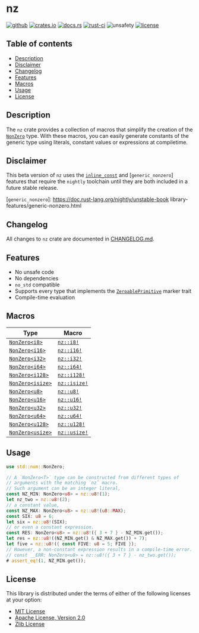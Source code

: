 # nz

[![github]](https://github.com/noelhorvath/nz)
[![crates.io]](https://crates.io/crates/nz/0.4.0-beta.1)
[![docs.rs]](https://docs.rs/nz/0.4.0-beta.1/nz)
[![rust-ci]](https://github.com/noelhorvath/nz/actions?query=branch%3A0.4.0-beta)
![unsafety]
[![license]](#license)

[github]: https://img.shields.io/badge/github-8da0cb?style=for-the-badge&logo=github
[crates.io]: https://img.shields.io/crates/v/nz?style=for-the-badge&logo=rust
[docs.rs]: https://img.shields.io/docsrs/nz/0.4.0-beta.0?style=for-the-badge&logo=docs.rs
[rust-ci]: https://img.shields.io/github/actions/workflow/status/noelhorvath/nz/check.yml?branch=0.4.0-beta&style=for-the-badge&logo=github
[unsafety]: https://img.shields.io/badge/unsafe-forbidden-brightgreen?style=for-the-badge&logo=rust
[license]: https://img.shields.io/badge/License-MIT_OR_Zlib_OR_APACHE_2.0-blue?style=for-the-badge

## Table of contents

* [Description](#description)
* [Disclaimer](#disclaimer)
* [Changelog](#changelog)
* [Features](#features)
* [Macros](#macros)
* [Usage](#usage)
* [License](#license)

## Description

The `nz` crate provides a collection of macros that simplify the creation
of the [`NonZero`] type. With these macros, you can easily generate constants
of the generic type using literals, constant values or expressions at
compiletime.

[`NonZero`]: https://doc.rust-lang.org/nightly/core/num/struct.NonZero.html

## Disclaimer

This beta version of `nz` uses the [`inline_const`] and [`generic_nonzero`]
features that require the `nightly` toolchain until they are both included
in a future stable release.

[`inline_const`]: https://doc.rust-lang.org/unstable-book/language-features/inline-const.html?highlight=inline#inline_const
[`generic_nonzero`]: https://doc.rust-lang.org/nightly/unstable-book library-features/generic-nonzero.html

## Changelog

All changes to `nz` crate are documented in [CHANGELOG.md](changelog.md).

## Features

* No unsafe code
* No dependencies
* `no_std` compatible
* Supports every type that implements the [`ZeroablePrimitive`] marker trait
* Compile-time evaluation

[`ZeroablePrimitive`]: https://doc.rust-lang.org/nightly/core/num/trait.ZeroablePrimitive.html

## Macros

| Type | Macro |
|------|-------|
| [`NonZero<i8>`](https://doc.rust-lang.org/nightly/core/num/type.NonZeroI8.html) | [`nz::i8!`](https://docs.rs/nz/latest/nz/macro.i8.html) |
| [`NonZero<i16>`](https://doc.rust-lang.org/nightly/core/num/type.NonZeroI16.html) | [`nz::i16!`](https://docs.rs/nz/latest/nz/macro.i16.html) |
| [`NonZero<i32>`](https://doc.rust-lang.org/nightly/core/num/type.NonZeroI32.html) | [`nz::i32!`](https://docs.rs/nz/latest/nz/macro.i32.html) |
| [`NonZero<i64>`](https://doc.rust-lang.org/nightly/core/num/type.NonZeroI16.html) | [`nz::i64!`](https://docs.rs/nz/latest/nz/macro.i64.html) |
| [`NonZero<i128>`](https://doc.rust-lang.org/nightly/core/num/type.NonZeroI128.html) | [`nz::i128!`](https://docs.rs/nz/latest/nz/macro.i128.html) |
| [`NonZero<isize>`](https://doc.rust-lang.org/nightly/core/num/type.NonZeroIsize.html) | [`nz::isize!`](https://docs.rs/nz/latest/nz/macro.isize.html) |
| [`NonZero<u8>`](https://doc.rust-lang.org/nightly/core/num/type.NonZeroU8.html) | [`nz::u8!`](https://docs.rs/nz/latest/nz/macro.u8.html) |
| [`NonZero<u16>`](https://doc.rust-lang.org/nightly/core/num/type.NonZeroU16.html) | [`nz::u16!`](https://docs.rs/nz/latest/nz/macro.u16.html) |
| [`NonZero<u32>`](https://doc.rust-lang.org/nightly/core/num/type.NonZeroU32.html) | [`nz::u32!`](https://docs.rs/nz/latest/nz/macro.u32.html) |
| [`NonZero<u64>`](https://doc.rust-lang.org/nightly/core/num/type.NonZeroU64.html) | [`nz::u64!`](https://docs.rs/nz/latest/nz/macro.u64.html) |
| [`NonZero<u128>`](https://doc.rust-lang.org/nightly/core/num/type.NonZeroU128.html) | [`nz::u128!`](https://docs.rs/nz/latest/nz/macro.u128.html) |
| [`NonZero<usize>`](https://doc.rust-lang.org/nightly/core/num/type.NonZeroUsize.html) | [`nz::usize!`](https://docs.rs/nz/latest/nz/macro.usize.html) |

## Usage

```rust
use std::num::NonZero;

// A `NonZero<T>` type can be constructed from different types of
// arguments with the matching `nz` macro.
// Such argument can be an integer literal,
const NZ_MIN: NonZero<u8> = nz::u8!(1);
let nz_two = nz::u8!(2);
// a constant value,
const NZ_MAX: NonZero<u8> = nz::u8!(u8::MAX);
const SIX: u8 = 6;
let six = nz::u8!(SIX);
// or even a constant expression.
const RES: NonZero<u8> = nz::u8!({ 3 + 7 } - NZ_MIN.get());
let res = nz::u8!((NZ_MIN.get() & NZ_MAX.get()) + 7);
let five = nz::u8!({ const FIVE: u8 = 5; FIVE });
// However, a non-constant expression results in a compile-time error.
// const __ERR: NonZero<u8> = nz::u8!({ 3 + 7 } - nz_two.get());
# assert_eq!(1, NZ_MIN.get());
```

## License

This library is distributed under the terms of either of the following licenses
at your option:

- [MIT License](http://opensource.org/licenses/MIT)
- [Apache License, Version 2.0](http://www.apache.org/licenses/LICENSE-2.0)
- [Zlib License](https://www.zlib.net/zlib_license.html)
